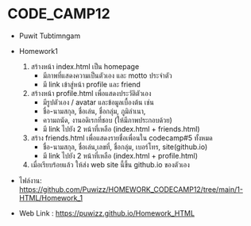 # CODE_CAMP12
- Puwit Tubtimngam
 - Homework1
   1. สร้างหน้า index.html เป็น homepage
       * มีภาพที่แสดงความเป็นตัวเอง และ motto ประจำตัว
       * มี link เข้าสู่หน้า profile และ friend
   2. สร้างหน้า profile.html เพื่อแสดงประวัติตัวเอง
       * มีรูปตัวเอง / avatar และข้อมูลเบื้องต้น เช่น
       * ชื่อ-นามสกุล,​ ชื่อเล่น, ชื่อกลุ่ม,​ ภูมิลำเนา,
       * ความถนัด, งานอดิเรกที่ชอบ (ให้มีภาพประกอบด้วย)
       * มี link ไปยัง 2 หน้าที่เหลือ (index.html + friends.html)
   3. สร้าง friends.html เพื่อแสดงรายชื่อเพื่อนใน codecamp#5 ทั้งหมด
       * ชื่อ-นามสกุล,​ ชื่อเล่น,เลขที่, ชื่อกลุ่ม,​ เบอร์โทร, site(github.io)
       * มี link ไปยัง 2 หน้าที่เหลือ (index.html + profile.html)
   4. เมื่อเรียบร้อยแล้ว ให้ส่ง web site นี้ขึ้น github.io ของตัวเอง
 - ไฟล์งาน: https://github.com/Puwizz/HOMEWORK_CODECAMP12/tree/main/1-HTML/Homework_1
 
 - Web Link : https://puwizz.github.io/Homework_HTML